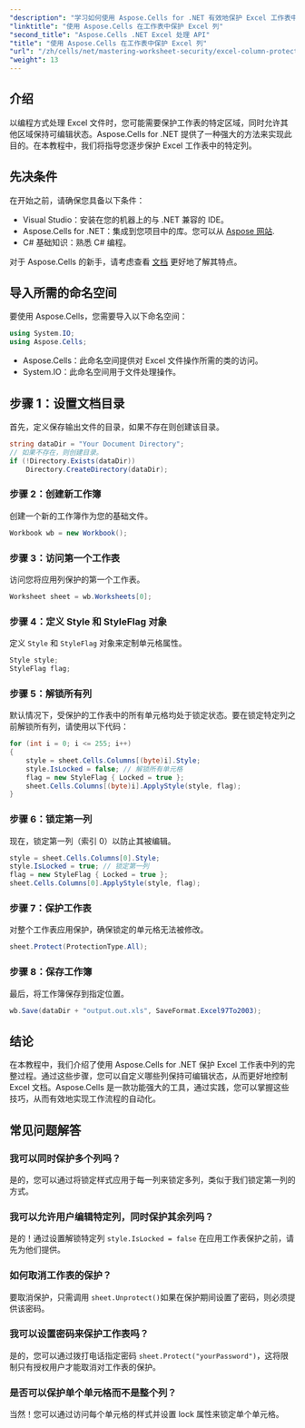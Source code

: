 ```yaml
---
"description": "学习如何使用 Aspose.Cells for .NET 有效地保护 Excel 工作表中的特定列。本分步教程涵盖了从设置环境到保存受保护的 Excel 文件的所有内容。"
"linktitle": "使用 Aspose.Cells 在工作表中保护 Excel 列"
"second_title": "Aspose.Cells .NET Excel 处理 API"
"title": "使用 Aspose.Cells 在工作表中保护 Excel 列"
"url": "/zh/cells/net/mastering-worksheet-security/excel-column-protection/"
"weight": 13
---
```


## 介绍

以编程方式处理 Excel 文件时，您可能需要保护工作表的特定区域，同时允许其他区域保持可编辑状态。Aspose.Cells for .NET 提供了一种强大的方法来实现此目的。在本教程中，我们将指导您逐步保护 Excel 工作表中的特定列。

## 先决条件
在开始之前，请确保您具备以下条件：
- Visual Studio：安装在您的机器上的与 .NET 兼容的 IDE。
- Aspose.Cells for .NET：集成到您项目中的库。您可以从 [Aspose 网站](https://releases。aspose.com/cells/net/).
- C# 基础知识：熟悉 C# 编程。

对于 Aspose.Cells 的新手，请考虑查看 [文档](https://reference.aspose.com/cells/net/) 更好地了解其特点。

## 导入所需的命名空间
要使用 Aspose.Cells，您需要导入以下命名空间：

```csharp
using System.IO;
using Aspose.Cells;
```
- Aspose.Cells：此命名空间提供对 Excel 文件操作所需的类的访问。
- System.IO：此命名空间用于文件处理操作。

## 步骤 1：设置文档目录

首先，定义保存输出文件的目录，如果不存在则创建该目录。

```csharp
string dataDir = "Your Document Directory";
// 如果不存在，则创建目录。
if (!Directory.Exists(dataDir))
    Directory.CreateDirectory(dataDir);
```

### 步骤 2：创建新工作簿
创建一个新的工作簿作为您的基础文件。

```csharp
Workbook wb = new Workbook();
```

### 步骤 3：访问第一个工作表
访问您将应用列保护的第一个工作表。

```csharp
Worksheet sheet = wb.Worksheets[0];
```

### 步骤 4：定义 Style 和 StyleFlag 对象
定义 `Style` 和 `StyleFlag` 对象来定制单元格属性。

```csharp
Style style;
StyleFlag flag;
```

### 步骤 5：解锁所有列
默认情况下，受保护的工作表中的所有单元格均处于锁定状态。要在锁定特定列之前解锁所有列，请使用以下代码：

```csharp
for (int i = 0; i <= 255; i++)
{
    style = sheet.Cells.Columns[(byte)i].Style;
    style.IsLocked = false; // 解锁所有单元格
    flag = new StyleFlag { Locked = true };
    sheet.Cells.Columns[(byte)i].ApplyStyle(style, flag);
}
```

### 步骤 6：锁定第一列
现在，锁定第一列（索引 0）以防止其被编辑。

```csharp
style = sheet.Cells.Columns[0].Style;
style.IsLocked = true; // 锁定第一列
flag = new StyleFlag { Locked = true };
sheet.Cells.Columns[0].ApplyStyle(style, flag);
```

### 步骤 7：保护工作表
对整个工作表应用保护，确保锁定的单元格无法被修改。

```csharp
sheet.Protect(ProtectionType.All);
```

### 步骤 8：保存工作簿
最后，将工作簿保存到指定位置。

```csharp
wb.Save(dataDir + "output.out.xls", SaveFormat.Excel97To2003);
```

## 结论
在本教程中，我们介绍了使用 Aspose.Cells for .NET 保护 Excel 工作表中列的完整过程。通过这些步骤，您可以自定义哪些列保持可编辑状态，从而更好地控制 Excel 文档。Aspose.Cells 是一款功能强大的工具，通过实践，您可以掌握这些技巧，从而有效地实现工作流程的自动化。

## 常见问题解答

### 我可以同时保护多个列吗？
是的，您可以通过将锁定样式应用于每一列来锁定多列，类似于我们锁定第一列的方式。

### 我可以允许用户编辑特定列，同时保护其余列吗？
是的！通过设置解锁特定列 `style.IsLocked = false` 在应用工作表保护之前，请先为他们提供。

### 如何取消工作表的保护？
要取消保护，只需调用 `sheet.Unprotect()`如果在保护期间设置了密码，则必须提供该密码。

### 我可以设置密码来保护工作表吗？
是的，您可以通过拨打电话指定密码 `sheet.Protect("yourPassword")`，这将限制只有授权用户才能取消对工作表的保护。

### 是否可以保护单个单元格而不是整个列？
当然！您可以通过访问每个单元格的样式并设置 lock 属性来锁定单个单元格。